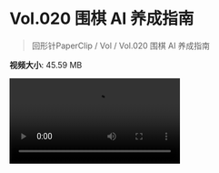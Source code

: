 # Vol.020 围棋 AI 养成指南

> 回形针PaperClip / Vol / Vol.020 围棋 AI 养成指南

**视频大小**: 45.59 MB

<div class="video"><video src="https://file.hsyhx.top/video/PaperClip/Vol/020.mp4" controls preload>🤔 您的浏览器不支持 video 标签</video></div>